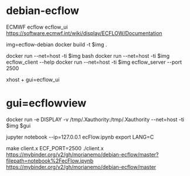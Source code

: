 # debian-ecflow
ECMWF ecflow ecflow_ui
https://software.ecmwf.int/wiki/display/ECFLOW/Documentation

img=ecflow-debian 
docker build -t $img .

docker run --net=host -ti $img bash
docker run --net=host -ti $img ecflow_client --help
docker run --net=host -ti $img ecflow_server --port 2500

xhost +
gui=ecflow_ui
# gui=ecflowview
docker run -e DISPLAY -v /tmp/.Xauthority:/tmp/.Xauthority --net=host -ti $img $gui

jupyter notebook --ip=127.0.0.1 ecFlow.ipynb
export LANG=C

make client.x
ECF_PORT=2500 ./client.x
https://mybinder.org/v2/gh/morianemo/debian-ecflow/master?filepath=notebook%2FecFlow.ipynb
https://mybinder.org/v2/gh/morianemo/debian-ecflow/master
